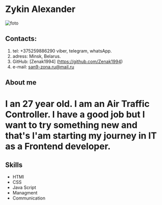 # Zykin Alexander
![foto](images/myphoto)
## Contacts:
1. tel: +375259886290 viber, telegram, whatsApp.
2. adress: Minsk, Belarus.
3. GitHub: [Zenak1994] (https://github.com/Zenak1994)
4. e-mail: san9-zona.ru@mail.ru
## About me 
I an 27 year old. I am an Air Traffic Controller. I have a good job but I want to try something new and that's I'am starting my journey in IT as a Frontend developer.
=========================================
## Skills
* HTMl
* CSS
* Java Script
* Managment 
* Communication 